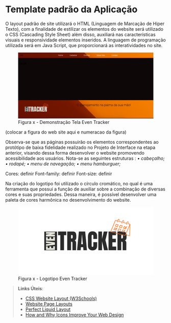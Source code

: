 # Template padrão da Aplicação

 O layout padrão de site utilizará o HTML (Linguagem de Marcação de Hiper Texto), com a finalidade de estilizar os elementos do website será utilizado o CSS (Cascading Style Sheet) além disso, auxiliará nas características visuais e responsividade elementos inseridos. A linguagem de programação utilizada será em Java Script, que proporcionará as interatividades no site.

<figure>
  <img src="img/telaEventracker.jpeg"> <figcaption> Figura x  - Demonstração Tela Even Tracker</figcaption>
</figure>

(colocar a figura do web site aqui e numeracao da figura) 

  Observa-se que as páginas possuirão os elementos correspondentes ao protótipo de baixa fidelidade realizado no Projeto de Interface na etapa anterior, visando dessa forma desenvolver o website promovendo acessibilidade aos usuários.
  Nota-se as seguintes estruturas :<em> • cabeçalho; </em>
                                   <em> • rodapé; </em>
                                   <em> • menu de navegação;</em>
                                   <em> • menu hamburguer;</em>
  
Cores: definir
Font-family: definir
Font-size: definir


  Na criação do logotipo foi utilizado o círculo cromático, no qual é uma ferramenta que possui a função de auxiliar sobre a  combinação de diversas cores e suas propriedades. Dessa maneira, é possível desenvolver uma paleta de cores harmônica no desenvolvimento do website. 
  
  <figure>
  <img src="img/logoeventracker.svg"> <figcaption> Figura x - Logotipo Even Tracker </figcaption>
</figure>












> **Links Úteis**:
>
> - [CSS Website Layout (W3Schools)](https://www.w3schools.com/css/css_website_layout.asp)
> - [Website Page Layouts](http://www.cellbiol.com/bioinformatics_web_development/chapter-3-your-first-web-page-learning-html-and-css/website-page-layouts/)
> - [Perfect Liquid Layout](https://matthewjamestaylor.com/perfect-liquid-layouts)
> - [How and Why Icons Improve Your Web Design](https://usabilla.com/blog/how-and-why-icons-improve-you-web-design/)
